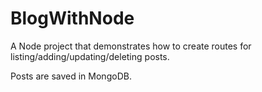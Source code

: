 # BlogWithNode
<p>A Node project that demonstrates how to create routes for listing/adding/updating/deleting posts.</p>
<p>Posts are saved in MongoDB.</p>
